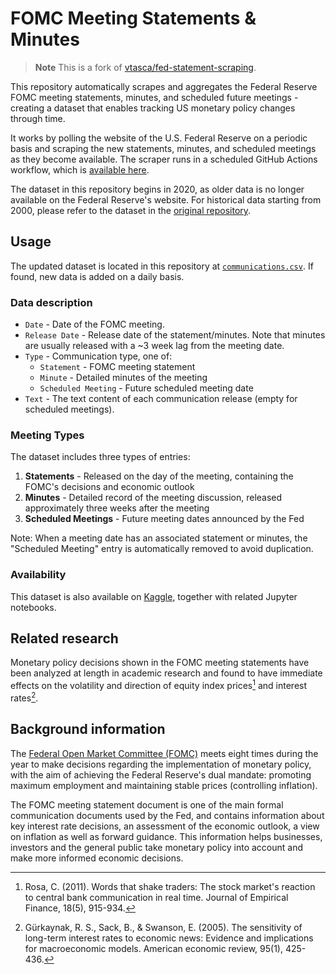 # FOMC Meeting Statements & Minutes
> **Note**
> This is a fork of [vtasca/fed-statement-scraping](https://github.com/vtasca/fed-statement-scraping).

This repository automatically scrapes and aggregates the Federal Reserve FOMC meeting statements, minutes, and scheduled future meetings - creating a dataset that enables tracking US monetary policy changes through time.

It works by polling the website of the U.S. Federal Reserve on a periodic basis and scraping the new statements, minutes, and scheduled meetings as they become available. 
The scraper runs in a scheduled GitHub Actions workflow, which is [available here](https://github.com/vtasca/fed-statement-scraping/actions/workflows/main.yml).

The dataset in this repository begins in 2020, as older data is no longer available on the Federal Reserve's website. For historical data starting from 2000, please refer to the dataset in the [original repository](https://github.com/vtasca/fed-statement-scraping/blob/master/communications.csv).

## Usage
The updated dataset is located in this repository at [`communications.csv`](https://github.com/ate329/fed-statement-scraping/blob/master/communications.csv). If found, new data is added on a daily basis.

### Data description
- `Date` - Date of the FOMC meeting.
- `Release Date` - Release date of the statement/minutes. Note that minutes are usually released with a ~3 week lag from the meeting date.
- `Type` - Communication type, one of:
  - `Statement` - FOMC meeting statement
  - `Minute` - Detailed minutes of the meeting
  - `Scheduled Meeting` - Future scheduled meeting date
- `Text` - The text content of each communication release (empty for scheduled meetings).

### Meeting Types
The dataset includes three types of entries:
1. **Statements** - Released on the day of the meeting, containing the FOMC's decisions and economic outlook
2. **Minutes** - Detailed record of the meeting discussion, released approximately three weeks after the meeting
3. **Scheduled Meetings** - Future meeting dates announced by the Fed

Note: When a meeting date has an associated statement or minutes, the "Scheduled Meeting" entry is automatically removed to avoid duplication.

### Availability
This dataset is also available on [Kaggle](https://www.kaggle.com/datasets/vladtasca/fomc-meeting-statements-and-minutes), together with related Jupyter notebooks.

## Related research
Monetary policy decisions shown in the FOMC meeting statements have been analyzed at length in academic research and found to have immediate effects on the volatility and direction of equity index prices[^1] and interest rates[^2].
[^1]: Rosa, C. (2011). Words that shake traders: The stock market's reaction to central bank communication in real time. Journal of Empirical Finance, 18(5), 915-934.
[^2]: Gürkaynak, R. S., Sack, B., & Swanson, E. (2005). The sensitivity of long-term interest rates to economic news: Evidence and implications for macroeconomic models. American economic review, 95(1), 425-436.

## Background information
The [Federal Open Market Committee (FOMC)](https://www.federalreserve.gov/monetarypolicy/fomc.htm) meets eight times during the year to make decisions regarding the implementation of monetary policy, with the aim of achieving the Federal Reserve's dual mandate: promoting maximum employment and maintaining stable prices (controlling inflation).

The FOMC meeting statement document is one of the main formal communication documents used by the Fed, and contains information about key interest rate decisions, an assessment of the economic outlook, a view on inflation as well as forward guidance. This information helps businesses, investors and the general public take monetary policy into account and make more informed economic decisions.
